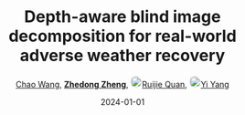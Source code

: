 ---
title: "Depth-aware blind image decomposition for real-world adverse weather recovery"
collection: publications
permalink: /publication/Depth-aw2024
date: 2024-01-01
doi: 
oral: 
keywords: adverse weather recovery, weather recovery, blind image decomposition, 
venue: 'European conference on computer vision (ECCV)'
paperurl: 'https://zdzheng.xyz/files/ECCV24-DeBNet.pdf'
code: 'https://github.com/Oli-iver/Depth-BID'
author: '<a href="https://zdzheng.xyz/authors/Chao-Wang" class="author">Chao Wang</a>, <strong><a href="https://zdzheng.xyz/authors/Zhedong-Zheng" class="author">Zhedong Zheng</a></strong>, <a href="https://zdzheng.xyz/authors/Ruijie-Quan" class="author"> <img src= "https://zdzheng.xyz/coauthors/ruijie-quan.jpg" alt="ruijie-quan" style="border-radius: 50%; height:20px; width:20px">Ruijie Quan</a>, <a href="https://zdzheng.xyz/authors/Yi-Yang" class="author"> <img src= "https://zdzheng.xyz/coauthors/yi-yang.jpeg" alt="yi-yang" style="border-radius: 50%; height:20px; width:20px">Yi Yang</a>'
sqlauthor: '{"@type": "Person","name": "Chao Wang"}, {"@type": "Person","name": "Zhedong Zheng"}, {"@type": "Person","name": "Ruijie Quan"}, {"@type": "Person","name": "Yi Yang"}'
citation: ' Chao Wang,  Zhedong Zheng,  Ruijie Quan,  Yi Yang, &quot;Depth-aware blind image decomposition for real-world adverse weather recovery.&quot; European conference on computer vision (ECCV), 2024.'
pub_year: '2024'
bib: >
    @inproceedings{DeBNet,<br>author = "Wang, Chao and Zheng, Zhedong and Quan, Ruijie and Yang, Yi",<br>title = "Depth-aware blind image decomposition for real-world adverse weather recovery",<br>booktitle = "European conference on computer vision (ECCV)",<br>code = "https://github.com/Oli-iver/Depth-BID",<br>url = "https://zdzheng.xyz/files/ECCV24-DeBNet.pdf",<br>year = "2024"
    }

---